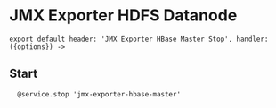 
# JMX Exporter HDFS Datanode

    export default header: 'JMX Exporter HBase Master Stop', handler: ({options}) ->

## Start

      @service.stop 'jmx-exporter-hbase-master'
